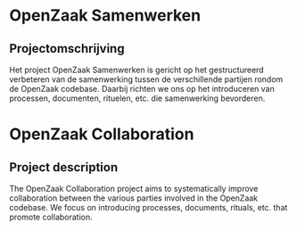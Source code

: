# OpenZaak Samenwerken

## Projectomschrijving

Het project OpenZaak Samenwerken is gericht op het gestructureerd verbeteren van de samenwerking tussen de verschillende partijen rondom de OpenZaak codebase. Daarbij richten we ons op het introduceren van processen, documenten, rituelen, etc. die samenwerking bevorderen.

# OpenZaak Collaboration

## Project description

The OpenZaak Collaboration project aims to systematically improve collaboration between the various parties involved in the OpenZaak codebase. We focus on introducing processes, documents, rituals, etc. that promote collaboration.
